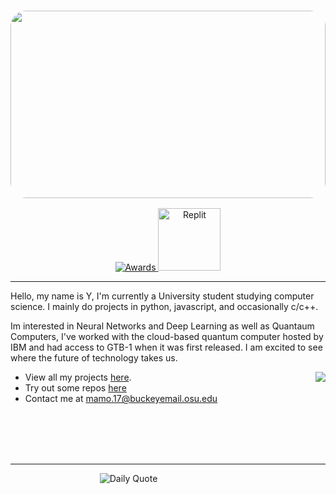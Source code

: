 <h3 align="center">
<img src="https://i.imgur.com/pqjMUHa.png" style='width:100%; height: 300px; border-radius: 25px;'/>
</h3> 

<p align="center">
  <a href="https://github.com/Yoxmo"> <img src="https://gpvc.arturio.dev/yoxmo" alt="Awards"> </a>
  <a href="https://replit.com/@Yoxmo"><img style="width: 100px;" src="https://blog.replit.com/images/new_logo/logotype.png?v=1664916455431" alt="Replit"></a> 
</p>

--- 

Hello, my name is Y, I'm currently a University student studying computer science. I mainly do projects in python, javascript, and occasionally c/c++.

Im interested in Neural Networks and Deep Learning as well as Quantaum Computers, I've worked with the cloud-based quantum computer hosted by IBM and had access to GTB-1 when it was first released. I am excited to see where the future of technology takes us.

<a href="https://github.com/yoxmo">
  <img align="right" src="https://github-readme-streak-stats.herokuapp.com/?user=yoxmo&theme=dark" />
</a>

- View all my projects [here](https://github.com/yoxmo).
- Try out some repos [here](replit.com/@Yoxmo)
- Contact me at [mamo.17@buckeyemail.osu.edu](mailto:mamo.17@buckeyemail.osu.edu)
<p>
<br>
<br>
<br>
<br>
</p>

---

<div align="center" style="width:75%"> 

![Daily Quote](https://quotes-github-readme.vercel.app/api?type=horizontal&theme=dark)

</div>


